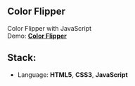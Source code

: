 ## Color Flipper

Color Flipper with JavaScript</br>
Demo: **[Color Flipper](https://dejanv91.github.io/3-ColorFlipper/index.html)**

## Stack:
* Language: **HTML5**, **CSS3**, **JavaScript**
